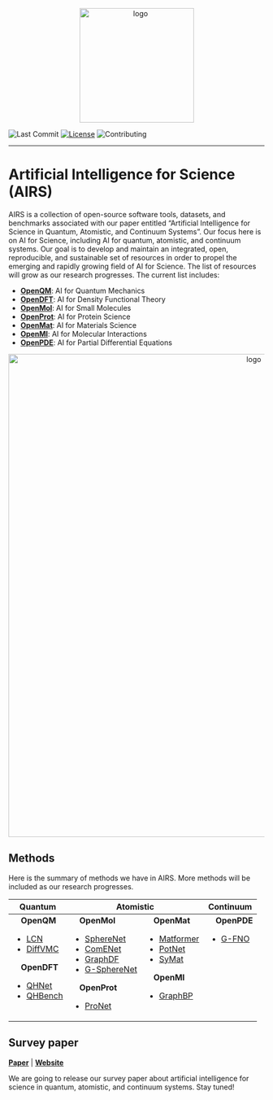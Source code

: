 <p align="center">
<img src="https://github.com/divelab/AIRS/blob/main/AIRS_logo.png" width="225" class="center" alt="logo"/>
    <br/>
</p>

[license-image]:https://img.shields.io/badge/license-GPL3.0-green.svg
[license-url]:https://github.com/divelab/AIRS/blob/main/LICENSE
[contributing-image]:https://img.shields.io/badge/contributions-welcome-brightgreen.svg?style=flat


![Last Commit](https://img.shields.io/github/last-commit/divelab/AIRS)
[![License][license-image]][license-url]
![Contributing][contributing-image]

------

# Artificial Intelligence for Science (AIRS)

AIRS is a collection of open-source software tools, datasets, and benchmarks associated with our paper entitled “Artificial Intelligence for Science in Quantum, Atomistic, and Continuum Systems”. Our focus here is on AI for Science, including AI for quantum, atomistic, and continuum systems. Our goal is to develop and maintain an integrated, open, reproducible, and sustainable set of resources in order to propel the emerging and rapidly growing field of AI for Science. The list of resources will grow as our research progresses. The current list includes:
-	[**OpenQM**](https://github.com/divelab/AIRS/tree/main/OpenQM): AI for Quantum Mechanics
-	[**OpenDFT**](https://github.com/divelab/AIRS/tree/main/OpenDFT): AI for Density Functional Theory
-	[**OpenMol**](https://github.com/divelab/AIRS/tree/main/OpenMol): AI for Small Molecules
-	[**OpenProt**](https://github.com/divelab/AIRS/tree/main/OpenProt): AI for Protein Science
-	[**OpenMat**](https://github.com/divelab/AIRS/tree/main/OpenMat): AI for Materials Science
-	[**OpenMI**](https://github.com/divelab/AIRS/tree/main/OpenMI): AI for Molecular Interactions
-	[**OpenPDE**](https://github.com/divelab/AIRS/tree/main/OpenPDE): AI for Partial Differential Equations



<p align="center">
<img src="https://github.com/divelab/AIRS/blob/main/overview.jpeg" width="950" class="center" alt="logo"/>
    <br/>
</p>

## Methods
Here is the summary of methods we have in AIRS. More methods will be included as our research progresses.

<table>
  <thead>
    <tr>
      <th> Quantum</th>
      <th colspan="2"> Atomistic</th>
      <th> Continuum</th>
    </tr>
  </thead>
  <tbody valign="top">
    <tr>
      <td> 
          <img src="https://placehold.co/50x50/87ffac/87ffac.png" height="12" width="12"> <b>OpenQM</b>
          <ul>
            <li><a href="OpenQM/LCN">LCN</a></li>
            <li><a href="OpenQM/DiffVMC">DiffVMC</a></li>
          </ul>
          <img src="https://placehold.co/50x50/43E976/43E976.png" height="12" width="12"> <b>OpenDFT</b>
          <ul>
            <li><a href="OpenDFT/QHNet">QHNet</a></li>
            <li><a href="OpenDFT/QHBench">QHBench</a></li>
          </ul>
      </td>
      <td> 
          <img src="https://placehold.co/50x50/EEC0FF/EEC0FF.png" height="12" width="12"> <b>OpenMol</b>
          <ul>
            <li><a href="OpenMol/SphereNet">SphereNet</a></li>
            <li><a href="OpenMol/ComENet">ComENet</a></li>
            <li><a href="OpenMol/GraphDF">GraphDF</a></li>
            <li><a href="OpenMol/G-SphereNet">G-SphereNet</a></li>
          </ul>
          <img src="https://placehold.co/50x50/D790FF/D790FF.png" height="12" width="12"> <b>OpenProt</b>
          <ul>
            <li><a href="OpenProt/ProNet">ProNet</a></li>
          </ul>
      </td>
      <td>
          <img src="https://placehold.co/50x50/B174E9/B174E9.png" height="12" width="12"> <b>OpenMat</b>
          <ul>
            <li><a href="OpenMat/Matformer">Matformer</a></li>
            <li><a href="OpenMat/PotNet">PotNet</a></li>
            <li><a href="OpenMat/SyMat">SyMat</a></li>
          </ul>
          <img src="https://placehold.co/50x50/8D55F7/8D55F7.png" height="12" width="12"> <b>OpenMI</b>
          <ul>
            <li><a href="OpenMI/GraphBP">GraphBP</a></li>
          </ul>
      </td>
      <td> 
          <img src="https://placehold.co/50x50/FFA76E/FFA76E.png" height="12" width="12"> <b>OpenPDE</b>
          <ul>
            <li><a href="OpenPDE/G-FNO">G-FNO</a></li>
          </ul>
      </td>
    </tr>
  </tbody>
</table>


## Survey paper

**[Paper](https://arxiv.org/abs/2307.08423)** | **[Website](https://www.air4.science/)**

We are going to release our survey paper about artificial intelligence for science in quantum, atomistic, and continuum systems. Stay tuned!

